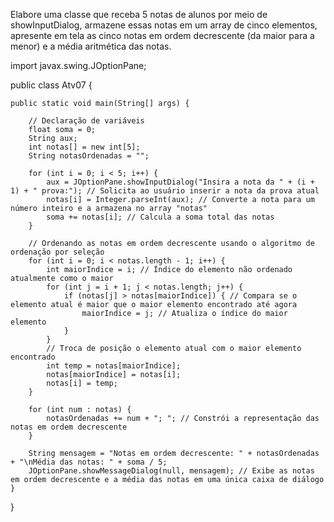 Elabore uma classe que receba 5 notas de alunos por meio de showInputDialog, armazene essas notas em um array de cinco elementos, apresente em tela as cinco notas em ordem decrescente (da maior para a menor) e a média aritmética das notas.


import javax.swing.JOptionPane;

public class Atv07 { 

    public static void main(String[] args) {

        // Declaração de variáveis
        float soma = 0;
        String aux;
        int notas[] = new int[5];
        String notasOrdenadas = "";

        for (int i = 0; i < 5; i++) {
            aux = JOptionPane.showInputDialog("Insira a nota da " + (i + 1) + " prova:"); // Solicita ao usuário inserir a nota da prova atual
            notas[i] = Integer.parseInt(aux); // Converte a nota para um número inteiro e a armazena no array "notas"
            soma += notas[i]; // Calcula a soma total das notas
        }

        // Ordenando as notas em ordem decrescente usando o algoritmo de ordenação por seleção
        for (int i = 0; i < notas.length - 1; i++) {
            int maiorIndice = i; // Índice do elemento não ordenado atualmente como o maior
            for (int j = i + 1; j < notas.length; j++) {
                if (notas[j] > notas[maiorIndice]) { // Compara se o elemento atual é maior que o maior elemento encontrado até agora
                    maiorIndice = j; // Atualiza o índice do maior elemento
                }
            }
            // Troca de posição o elemento atual com o maior elemento encontrado
            int temp = notas[maiorIndice];
            notas[maiorIndice] = notas[i];
            notas[i] = temp;
        }

        for (int num : notas) {
            notasOrdenadas += num + "; "; // Constrói a representação das notas em ordem decrescente
        }

        String mensagem = "Notas em ordem decrescente: " + notasOrdenadas + "\nMédia das notas: " + soma / 5;
        JOptionPane.showMessageDialog(null, mensagem); // Exibe as notas em ordem decrescente e a média das notas em uma única caixa de diálogo
    }
}
